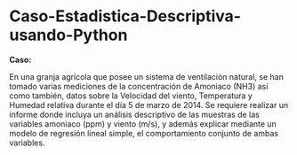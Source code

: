 # Caso-Estadistica-Descriptiva-usando-Python

**Caso:** 

En una granja agrícola que posee un sistema de ventilación natural, se han tomado varias mediciones de la concentración de Amoniaco (NH3) así como también, datos sobre la Velocidad del viento, Temperatura y Humedad relativa durante el día 5 de marzo de 2014. Se requiere realizar un informe donde incluya un análisis descriptivo de las muestras de las variables amoniaco (ppm) y viento (m/s), y además explicar mediante un modelo de regresión lineal simple, el comportamiento conjunto de ambas variables.
